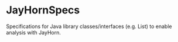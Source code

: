 # JayHornSpecs
Specifications for Java library classes/interfaces (e.g. List) to enable analysis with JayHorn.
